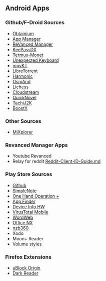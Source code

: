 ## Android Apps

### Github/F-Droid Sources
- [Obtainium][]
- [App Manager][]
- [ReVanced Manager][]
- [KeePassDX][]
- [Termux-Monet][]
- [Unexpected Keyboard][]
- [mpvKT][]
- [LibreTorrent][]
- [Harmonic][]
- [OsmAnd][]
- [Lichess][]
- [Cloudstream][]
- [QuickNovel][]
- [TachiJ2K][]
- [BoostX][]

### Other Sources
- [MiXplorer][]

### Revanced Manager Apps
- Youtube Revanced
- Relay for reddit [Reddit-Client-ID-Guide.md][]

### Play Store Sources
- [Github][]
- [SimpleNote][]
- [One Hand Operation +][]
- [App Finder][]
- [Device Info HW][]
- [VirusTotal Mobile][]
- [WordWeb][]
- [Office NX][]
- [nzb360][]
- Xodo
- Moon+ Reader
- Volume styles

### Firefox Extensions
- [uBlock Origin][]
- [Dark Reader][]

[App Finder]: https://play.google.com/store/apps/details?id=scadica.aq
[App Manager]: https://github.com/MuntashirAkon/AppManager
[BoostX]: https://github.com/AumGupta/BoostX
[Cloudstream]: https://github.com/recloudstream/cloudstream
[Dark Reader]: https://github.com/darkreader/darkreader
[Device Info HW]: https://play.google.com/store/apps/details?id=ru.andr7e.deviceinfohw
[Github]: https://play.google.com/store/apps/details?id=com.github.android
[Harmonic]: https://github.com/SimonHalvdansson/Harmonic-HN
[KeePassDX]: https://github.com/Kunzisoft/KeePassDX
[LibreTorrent]: https://github.com/proninyaroslav/libretorrent
[Lichess]: https://github.com/lichess-org/mobile
[MiXplorer]: https://mixplorer.com/beta
[mpvKT]: https://github.com/abdallahmehiz/mpvKt
[nzb360]: https://play.google.com/store/apps/details?id=com.kevinforeman.nzb360
[Obtainium]: https://github.com/ImranR98/Obtainium
[Office NX]: https://play.google.com/store/apps/details?id=softmaker.applications.office.textmaker
[One Hand Operation +]: https://play.google.com/store/apps/details?id=com.samsung.android.sidegesturepad
[OsmAnd]: https://f-droid.org/packages/net.osmand.plus
[QuickNovel]: https://github.com/LagradOst/QuickNovel
[Reddit-Client-ID-Guide.md]: https://github.com/KobeW50/ReVanced-Documentation/blob/main/Reddit-Client-ID-Guide.md
[ReVanced Manager]: https://github.com/ReVanced/revanced-manager
[SimpleNote]: https://play.google.com/store/apps/details?id=com.automattic.simplenote
[TachiJ2K]: https://github.com/Jays2Kings/tachiyomiJ2K
[Termux-Monet]: https://github.com/Termux-Monet/termux-monet
[uBlock Origin]: https://github.com/gorhill/uBlock
[Unexpected Keyboard]: https://github.com/Julow/Unexpected-Keyboard
[VirusTotal Mobile]: https://play.google.com/store/apps/details?id=com.funnycat.virustotal
[WordWeb]: https://play.google.com/store/apps/details?id=com.wordwebsoftware.android.wordweb
